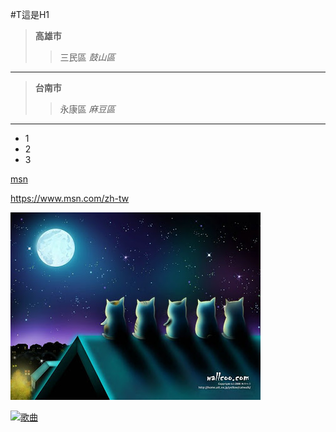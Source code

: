 #T這是H1

> **高雄市**
>>三民區
>> *鼓山區*
***
> **台南市**
>>永康區
>> *麻豆區*
***
* 1
* 2
* 3

[msn](https://www.msn.com/zh-tw)

<https://www.msn.com/zh-tw>

![中秋](1.jpg "中秋")


[![歌曲](https://img.youtube.com/vi/V0XUd8f2pz8/0.jpg)](https://www.youtube.com/watch?v=V0XUd8f2pz8"歌曲")
